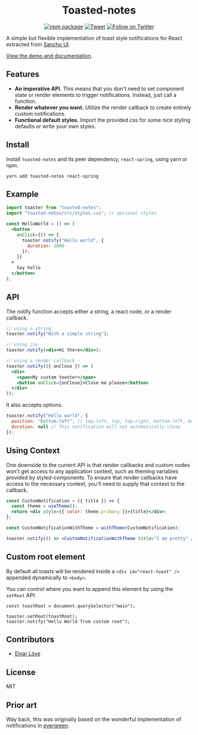 <div align="center">
    
# Toasted-notes
  
[![npm package](https://img.shields.io/npm/v/toasted-notes/latest.svg)](https://www.npmjs.com/package/toasted-notes)
[![Tweet](https://img.shields.io/twitter/url/http/shields.io.svg?style=social)](https://twitter.com/intent/tweet?text=toasted%20notes%20is%20a%20react%20library%20for%20creating%20simple%2C%20flexible%20toast%20notifications.&url=https://github.com/bmcmahen/toasted-notes&hashtags=react,javascript)
[![Follow on Twitter](https://img.shields.io/twitter/follow/benmcmahen.svg?style=social&logo=twitter)](
https://twitter.com/intent/follow?screen_name=benmcmahen
)

</div>

A simple but flexible implementation of toast style notifications for React extracted from [Sancho UI](https://github.com/bmcmahen/sancho).

[View the demo and documentation](https://toasted-notes.netlify.com/).

## Features

- **An imperative API.** This means that you don't need to set component state or render elements to trigger notifications. Instead, just call a function.
- **Render whatever you want.** Utilize the render callback to create entirely custom notifications.
- **Functional default styles.** Import the provided css for some nice styling defaults or write your own styles.

## Install

Install `toasted-notes` and its peer dependency, `react-spring`, using yarn or npm.

```
yarn add toasted-notes react-spring
```

## Example

```jsx
import toaster from "toasted-notes";
import "toasted-notes/src/styles.css"; // optional styles

const HelloWorld = () => (
  <button
    onClick={() => {
      toaster.notify("Hello world", {
        duration: 2000
      });
    }}
  >
    Say hello
  </button>
);
```

## API

The notify function accepts either a string, a react node, or a render callback.

```jsx
// using a string
toaster.notify("With a simple string");

// using jsx
toaster.notify(<div>Hi there</div>);

// using a render callback
toaster.notify(({ onClose }) => (
  <div>
    <span>My custom toaster</span>
    <button onClick={onClose}>Close me please</button>
  </div>
));
```

It also accepts options.

```javascript
toaster.notify("Hello world", {
  position: "bottom-left", // top-left, top, top-right, bottom-left, bottom, bottom-right
  duration: null // This notification will not automatically close
});
```

## Using Context

One downside to the current API is that render callbacks and custom nodes won't get access to any application context, such as theming variables provided by styled-components. To ensure that render callbacks have access to the necessary context, you'll need to supply that context to the callback.

```jsx
const CustomNotification = ({ title }) => {
  const theme = useTheme();
  return <div style={{ color: theme.primary }}>{title}</div>;
};

const CustomNotificationWithTheme = withTheme(CustomNotification);

toaster.notify(() => <CustomNotificationWithTheme title="I am pretty" />);
```

## Custom root element

By default all toasts will be rendered inside a `<div id="react-toast" />` appended dynamically to `<body>`.

You can control where you want to append this element by using the `setRoot` API:

```
const toastRoot = document.querySelector("main");

toaster.setRoot(toastRoot);
toaster.notify("Hello World from custom root");
```

## Contributors

- [Einar Löve](https://github.com/einarlove)

## License

MIT

## Prior art

Way back, this was originally based on the wonderful implementation of notifications in [evergreen](https://evergreen.segment.com).
